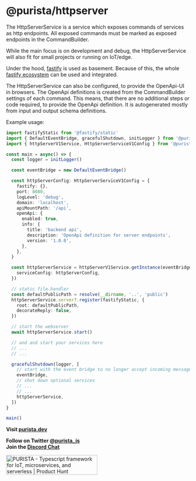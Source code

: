 # @purista/httpserver

The HttpServerService is a service which exposes commands of services as http endpoints.
All exposed commands must be marked as exposed endpoints in the CommandBuilder.

While the main focus is on development and debug, the HttpServerService will also fit for small projects or running on IoT/edge.

Under the hood, [fastify](https://www.fastify.io/) is used as basement.
Because of this, the whole [fastify ecosystem](https://www.fastify.io/ecosystem/) can be used and integrated.

The HttpServerService can also be configured, to provide the OpenApi-UI in browsers.
The OpenApi definitions is created from the CommandBuilder settings of each command.
This means, that there are no additional steps or code required, to provide the OpenApi definition.
It is autogenerated mostly from input and output schema definitions.

Example usage:

```typescript
import fastifyStatic from '@fastify/static'
import { DefaultEventBridge, gracefulShutdown, initLogger } from '@purista/core'
import { httpServerV1Service, HttpServerServiceV1Config } from '@purista/httpserver'

const main = async() => {
  const logger = initLogger()

  const eventBridge = new DefaultEventBridge()

  const httpServerConfig: HttpServerServiceV1Config = {
    fastify: {},
    port: 8080,
    logLevel: 'debug',
    domain: 'localhost',
    apiMountPath: '/api',
    openApi: {
      enabled: true,
      info: {
        title: 'backend api',
        description: 'OpenApi definition for server endpoints',
        version: '1.0.0',
      },
    },
  }

  const httpServerService = httpServerV1Service.getInstance(eventBridge, {
    serviceConfig: httpServerConfig,
  })

  // static file handler
  const defaultPublicPath = resolve(__dirname, '..', 'public')
  httpServerService.server?.register(fastifyStatic, {
    root: defaultPublicPath,
    decorateReply: false,
  })

  // start the webserver
  await httpServerService.start()

  // and and start your services here
  // ...
  // ...

  gracefulShutdown(logger, [
    // start with the event bridge to no longer accept incoming messages
    eventBridge,
    // shut down optional services
    // ...
    // ...
    httpServerService,
  ])
}

main()
```

**Visit [purista.dev](https://purista.dev)**

**Follow on Twitter [@purista_js](https://twitter.com/purista_js)**  
**Join the [Discord Chat](https://discord.gg/9feaUm3H2v)**

<a href="https://www.producthunt.com/posts/purista?utm_source=badge-featured&utm_medium=badge&utm_souce=badge-purista" target="_blank"><img src="https://api.producthunt.com/widgets/embed-image/v1/featured.svg?post_id=386519&theme=light" alt="PURISTA - Typescript&#0032;framework&#0032;for&#0032;IoT&#0044;&#0032;microservices&#0044;&#0032;and&#0032;serverless | Product Hunt" style="width: 250px; height: 54px;" width="250" height="54" /></a>
